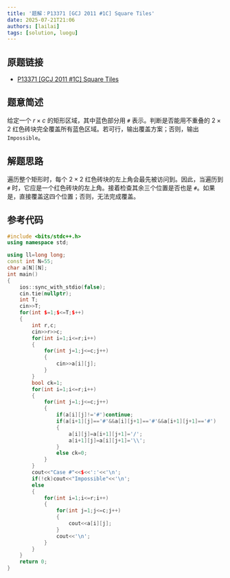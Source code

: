 ```yaml
---
title: '题解：P13371 [GCJ 2011 #1C] Square Tiles'
date: 2025-07-21T21:06
authors: [lailai]
tags: [solution, luogu]
---
```


## 原题链接

- [P13371 [GCJ 2011 #1C] Square Tiles](https://www.luogu.com.cn/problem/P13371)

<!-- truncate -->

## 题意简述

给定一个 $r\times c$ 的矩形区域，其中蓝色部分用 `#` 表示。判断是否能用不重叠的 $2\times 2$ 红色砖块完全覆盖所有蓝色区域。若可行，输出覆盖方案；否则，输出 `Impossible`。

## 解题思路

遍历整个矩形时，每个 $2\times 2$ 红色砖块的左上角会最先被访问到。因此，当遍历到 `#` 时，它应是一个红色砖块的左上角。接着检查其余三个位置是否也是 `#`。如果是，直接覆盖这四个位置；否则，无法完成覆盖。

## 参考代码

```cpp
#include <bits/stdc++.h>
using namespace std;

using ll=long long;
const int N=55;
char a[N][N];
int main()
{
	ios::sync_with_stdio(false);
	cin.tie(nullptr);
	int T;
	cin>>T;
	for(int $=1;$<=T;$++)
	{
		int r,c;
		cin>>r>>c;
		for(int i=1;i<=r;i++)
		{
			for(int j=1;j<=c;j++)
			{
				cin>>a[i][j];
			}
		}
		bool ck=1;
		for(int i=1;i<=r;i++)
		{
			for(int j=1;j<=c;j++)
			{
				if(a[i][j]!='#')continue;
				if(a[i+1][j]=='#'&&a[i][j+1]=='#'&&a[i+1][j+1]=='#')
				{
					a[i][j]=a[i+1][j+1]='/';
					a[i+1][j]=a[i][j+1]='\\';
				}
				else ck=0;
			}
		}
		cout<<"Case #"<<$<<':'<<'\n';
		if(!ck)cout<<"Impossible"<<'\n';
		else
		{
			for(int i=1;i<=r;i++)
			{
				for(int j=1;j<=c;j++)
				{
					cout<<a[i][j];
				}
				cout<<'\n';
			}
		}
	}
	return 0;
}
```
